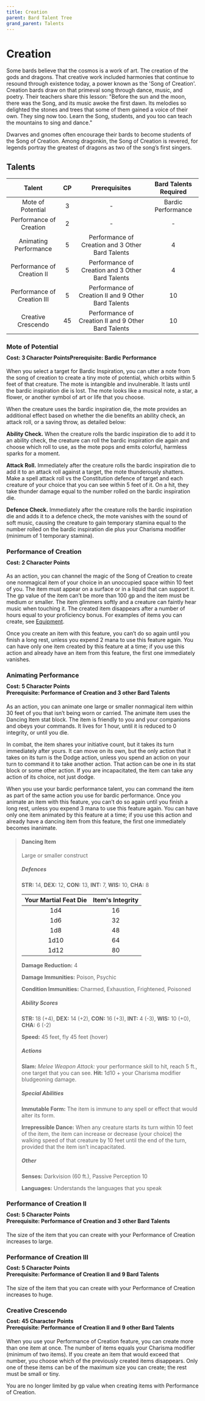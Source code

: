 ```yaml
---
title: Creation
parent: Bard Talent Tree
grand_parent: Talents
---
```


# Creation
Some bards believe that the cosmos is a work of art. The creation of the gods and dragons. That creative work included harmonies that continue to resound through existence today, a power known as the 'Song of Creation'. Creation bards draw on that primeval song through dance, music, and poetry. Their teachers share this lesson: "Before the sun and the moon, there was the Song, and its music awoke the first dawn. Its melodies so delighted the stones and trees that some of them gained a voice of their own. They sing now too. Learn the Song, students, and you too can teach the mountains to sing and dance."

Dwarves and gnomes often encourage their bards to become students of the Song of Creation. Among dragonkin, the Song of Creation is revered, for legends portray the greatest of dragons as two of the song’s first singers.

## Talents

| Talent | CP | Prerequisites | Bard Talents Required |
|:------:|:--:|:-------------:|:---------------------:|
| Mote of Potential           | 3  | - | Bardic Performance |
| Performance of Creation     | 2  | - | - |
| Animating Performance       | 5  | Performance of Creation and 3 Other Bard Talents | 4 |
| Performance of Creation II  | 5  | Performance of Creation and 3 Other Bard Talents | 4 |
| Performance of Creation III | 5  | Performance of Creation II and 9 Other Bard Talents | 10 |
| Creative Crescendo          | 45 | Performance of Creation II and 9 Other Bard Talents | 10 |

### Mote of Potential

<div style="margin-top:-10px;"></div>

#### **Cost:** 3 Character Points**Prerequisite:** Bardic Performance
When you select a target for Bardic Inspiration, you can utter a note from the song of creation to create a tiny mote of potential, which orbits within 5 feet of that creature. The mote is intangible and invulnerable. It lasts until the bardic inspiration die is lost. The mote looks like a musical note, a star, a flower, or another symbol of art or life that you choose.

When the creature uses the bardic inspiration die, the mote provides an additional effect based on whether the die benefits an ability check, an attack roll, or a saving throw, as detailed below:

**Ability Check.** When the creature rolls the bardic inspiration die to add it to an ability check, the creature can roll the bardic inspiration die again and choose which roll to use, as the mote pops and emits colorful, harmless sparks for a moment.

**Attack Roll.** Immediately after the creature rolls the bardic inspiration die to add it to an attack roll against a target, the mote thunderously shatters. Make a spell attack roll vs the Constitution defence of target and each creature of your choice that you can see within 5 feet of it. On a hit, they take thunder damage equal to the number rolled on the bardic inspiration die.

**Defence Check.** Immediately after the creature rolls the bardic inspiration die and adds it to a defence check, the mote vanishes with the sound of soft music, causing the creature to gain temporary stamina equal to the number rolled on the bardic inspiration die plus your Charisma modifier (minimum of 1 temporary stamina).

### Performance of Creation

<div style="margin-top:-10px;"></div>

#### **Cost:** 2 Character Points
As an action, you can channel the magic of the Song of Creation to create one nonmagical item of your choice in an unoccupied space within 10 feet of you. The item must appear on a surface or in a liquid that can support it. The gp value of the item can’t be more than 100 gp and the item must be medium or smaller. The item glimmers softly and a creature can faintly hear music when touching it. The created item disappears after a number of hours equal to your proficiency bonus. For examples of items you can create, see [Equipment](https://stormchaserroleplaying.com/stormchaserRPG/Equipment/).

Once you create an item with this feature, you can’t do so again until you finish a long rest, unless you expend 2 mana to use this feature again. You can have only one item created by this feature at a time; if you use this action and already have an item from this feature, the first one immediately vanishes.

### Animating Performance

<div style="margin-top:-10px;"></div>

#### **Cost:** 5 Character Points<br>**Prerequisite:** Performance of Creation and 3 other Bard Talents
As an action, you can animate one large or smaller nonmagical item within 30 feet of you that isn’t being worn or carried. The animate item uses the Dancing Item stat block. The item is friendly to you and your companions and obeys your commands. It lives for 1 hour, until it is reduced to 0 integrity, or until you die.

In combat, the item shares your initiative count, but it takes its turn immediately after yours. It can move on its own, but the only action that it takes on its turn is the Dodge action, unless you spend an action on your turn to command it to take another action. That action can be one in its stat block or some other action. If you are incapacitated, the item can take any action of its choice, not just dodge.

When you use your bardic performance talent, you can command the item as part of the same action you use for bardic performance. Once you animate an item with this feature, you can’t do so again until you finish a long rest, unless you expend 3 mana to use this feature again. You can have only one item animated by this feature at a time; if you use this action and already have a dancing item from this feature, the first one immediately becomes inanimate.

> #### Dancing Item
> Large or smaller construct
> 
> ##### Defences
> **STR:** 14, **DEX:** 12, **CON:** 13, **INT:** 7, **WIS:** 10, **CHA:** 8
> 
> | Your Martial Feat Die | Item's Integrity |
> |:---------------------:|:----------------:|
> | 1d4 | 16 |
> | 1d6 | 32 |
> | 1d8 | 48 |
> | 1d10 | 64 |
> | 1d12 | 80 |
> 
> **Damage Reduction:** 4
> 
> **Damage Immunities:** Poison, Psychic
> 
> **Condition Immunities:** Charmed, Exhaustion, Frightened, Poisoned
> 
> ##### Ability Scores
> **STR:** 18 (+4), **DEX:** 14 (+2), **CON:** 16 (+3), **INT:** 4 (-3), **WIS:** 10 (+0), **CHA:** 6 (-2)
> 
> **Speed:** 45 feet, fly 45 feet (hover)
> 
> ##### Actions
> **Slam:** *Melee Weapon Attack:* your performance skill to hit, reach 5 ft., one target that you can see. **Hit:** 1d10 + your Charisma modifier bludgeoning damage.
> 
> ##### Special Abilities
> **Immutable Form:** The item is immune to any spell or effect that would alter its form.
> 
> **Irrepressible Dance:** When any creature starts its turn within 10 feet of the item, the item can increase or decrease (your choice) the walking speed of that creature by 10 feet until the end of the turn, provided that the item isn’t incapacitated.
> 
> ##### Other
> **Senses:** Darkvision (60 ft.), Passive Perception 10
> 
> **Languages:** Understands the languages that you speak

### Performance of Creation II

<div style="margin-top:-10px;"></div>

#### **Cost:** 5 Character Points<br>**Prerequisite:** Performance of Creation and 3 other Bard Talents
The size of the item that you can create with your Performance of Creation increases to large.

### Performance of Creation III

<div style="margin-top:-10px;"></div>

#### **Cost:** 5 Character Points<br>**Prerequisite:** Performance of Creation II and 9 Bard Talents
The size of the item that you can create with your Performance of Creation increases to huge.

### Creative Crescendo

<div style="margin-top:-10px;"></div>

#### **Cost:** 45 Character Points<br>**Prerequisite:** Performance of Creation II and 9 other Bard Talents
When you use your Performance of Creation feature, you can create more than one item at once. The number of items equals your Charisma modifier (minimum of two items). If you create an item that would exceed that number, you choose which of the previously created items disappears. Only one of these items can be of the maximum size you can create; the rest must be small or tiny.

You are no longer limited by gp value when creating items with Performance of Creation.
